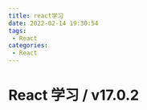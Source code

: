 ```yaml
---
title: react学习
date: 2022-02-14 19:30:54
tags:
 - React
categories:
 - React
---
```




# React 学习 / v17.0.2



